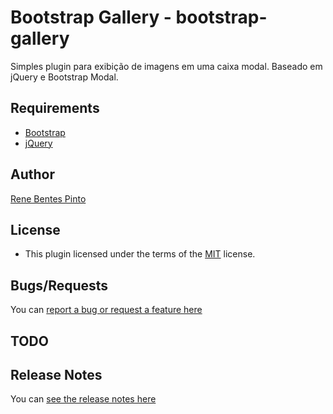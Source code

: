 Bootstrap Gallery - bootstrap-gallery
=============

Simples plugin para exibição de imagens em uma caixa modal. Baseado em jQuery e Bootstrap Modal.

Requirements
------------

* [Bootstrap](http://getbootstrap.com)
* [jQuery](http://www.jquery.com)

Author
------

[Rene Bentes Pinto](http://github.com/renebentes)

License
--------

* This plugin licensed under the terms of the [MIT](http://github.com/renebentes/bootstrap-gallery/blob/master/LICENSE) license.

Bugs/Requests
-------------

You can [report a bug or request a feature here](http://github.com/renebentes/bootstrap-gallery/issues)

TODO
----



Release Notes
-------------

You can [see the release notes here](http://github.com/renebentes/bootstrap-gallery/blob/master/CHANGELOG.md)